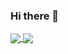 ### Hi there 👋

<!--
**yazninja/yazninja** is a ✨ _special_ ✨ repository because its `README.md` (this file) appears on your GitHub profile.

Here are some ideas to get you started:

- 🔭 I’m currently working on ...
- 🌱 I’m currently learning ...
- 👯 I’m looking to collaborate on ...
- 🤔 I’m looking for help with ...
- 💬 Ask me about ...
- 📫 How to reach me: ...
- 😄 Pronouns: ...
- ⚡ Fun fact: ...
-->
<a href="https://github.com/yazninja/yazninja">
  <img align="center" src="https://github-readme-stats.vercel.app/api?username=yazninja&count_private=true&show_icons=true&theme=github_dark&line_height=27" />
</a>
<a href="https://github.com/yazninja/yazninja">
  <img align="center" src="https://github-readme-stats.vercel.app/api/top-langs/?username=yazninja&langs_count=10&layout=compact&theme=github_dark" />
</a>
